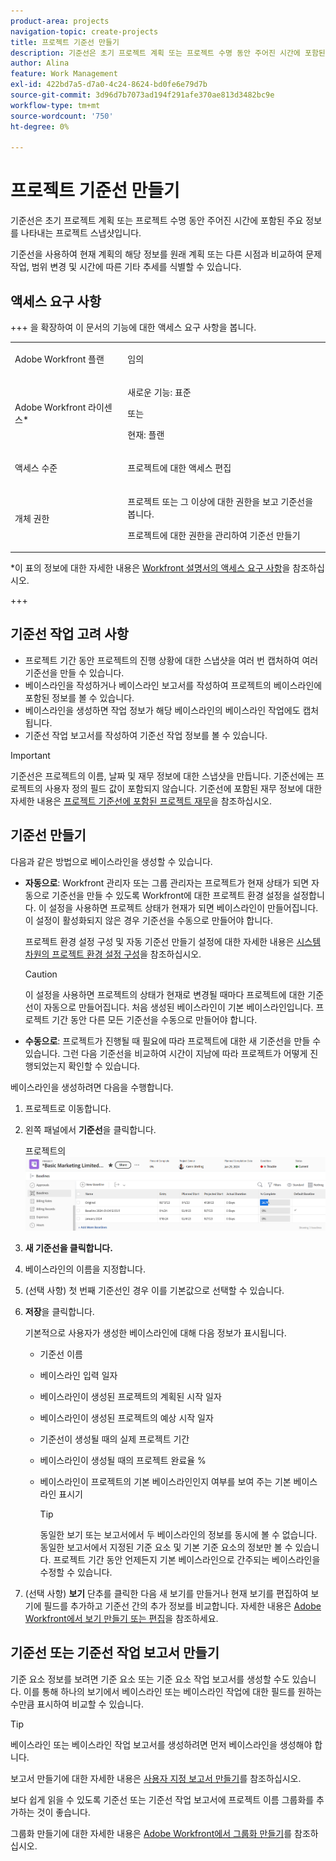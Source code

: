 ```yaml
---
product-area: projects
navigation-topic: create-projects
title: 프로젝트 기준선 만들기
description: 기준선은 초기 프로젝트 계획 또는 프로젝트 수명 동안 주어진 시간에 포함된 주요 정보를 나타내는 프로젝트 스냅샷입니다.
author: Alina
feature: Work Management
exl-id: 422bd7a5-d7a0-4c24-8624-bd0fe6e79d7b
source-git-commit: 3d96d7b7073ad194f291afe370ae813d3482bc9e
workflow-type: tm+mt
source-wordcount: '750'
ht-degree: 0%

---
```


# 프로젝트 기준선 만들기

<!-- Audited: 12/2023 -->

기준선은 초기 프로젝트 계획 또는 프로젝트 수명 동안 주어진 시간에 포함된 주요 정보를 나타내는 프로젝트 스냅샷입니다.

기준선을 사용하여 현재 계획의 해당 정보를 원래 계획 또는 다른 시점과 비교하여 문제 작업, 범위 변경 및 시간에 따른 기타 추세를 식별할 수 있습니다.

## 액세스 요구 사항

+++ 을 확장하여 이 문서의 기능에 대한 액세스 요구 사항을 봅니다.

<!--
drafted for P&P:

<table style="table-layout:auto"> 
 <col> 
 <col> 
 <tbody> 
  <tr> 
   <td role="rowheader">Adobe Workfront plan*</td> 
   <td> <p>Any</p> </td> 
  </tr> 
  <tr> 
   <td role="rowheader">Adobe Workfront license*</td> 
   <td> <p>Current license: Standard </p> 
   Or
   <p>Legacy license: Plan </p> 
   </td> 
  </tr> 
  <tr> 
   <td role="rowheader">Access level*</td> 
   <td> <p>Edit access to Projects</p> <p><b>NOTE</b>
   
   If you still don't have access, ask your Workfront administrator if they set additional restrictions in your access level. For information about access to projects, see <a href="../../../administration-and-setup/add-users/configure-and-grant-access/grant-access-projects.md" class="MCXref xref">Grant access to projects</a>. For information on how a Workfront administrator can change your access level, see <a href="../../../administration-and-setup/add-users/configure-and-grant-access/create-modify-access-levels.md" class="MCXref xref">Create or modify custom access levels</a>. </p> </td> 
  </tr> 
  <tr> 
   <td role="rowheader">Object permissions</td> 
   <td> <p>View permissions to the project or higher to view baselines</p> <p>Manage permissions to the project to create baselines</p> <p> For information about project permissions, see <a href="../../../workfront-basics/grant-and-request-access-to-objects/share-a-project.md" class="MCXref xref">Share a project in Adobe Workfront</a>.</p> <p>For information on requesting additional access, see <a href="../../../workfront-basics/grant-and-request-access-to-objects/request-access.md" class="MCXref xref">Request access to objects </a>.</p> </td> 
  </tr> 
 </tbody> 
</table>
-->

<table style="table-layout:auto"> 
 <col> 
 <col> 
 <tbody> 
  <tr> 
   <td role="rowheader">Adobe Workfront 플랜</td> 
   <td> <p>임의</p> </td> 
  </tr> 
  <tr> 
   <td role="rowheader">Adobe Workfront 라이센스*</td> 
    <td><p>새로운 기능: 표준</p>
        <p>또는</p>
        <p>현재: 플랜 </p> </td> 
  </tr> 
  <tr> 
   <td role="rowheader">액세스 수준</td> 
   <td> <p>프로젝트에 대한 액세스 편집</p> </td> 
  </tr> 
  <tr> 
   <td role="rowheader">개체 권한</td> 
   <td> <p>프로젝트 또는 그 이상에 대한 권한을 보고 기준선을 봅니다.</p> <p>프로젝트에 대한 권한을 관리하여 기준선 만들기</p> </td> 
  </tr> 
 </tbody> 
</table>

*이 표의 정보에 대한 자세한 내용은 [Workfront 설명서의 액세스 요구 사항](/help/quicksilver/administration-and-setup/add-users/access-levels-and-object-permissions/access-level-requirements-in-documentation.md)을 참조하십시오.

+++

## 기준선 작업 고려 사항

* 프로젝트 기간 동안 프로젝트의 진행 상황에 대한 스냅샷을 여러 번 캡처하여 여러 기준선을 만들 수 있습니다.
* 베이스라인을 작성하거나 베이스라인 보고서를 작성하여 프로젝트의 베이스라인에 포함된 정보를 볼 수 있습니다.
* 베이스라인을 생성하면 작업 정보가 해당 베이스라인의 베이스라인 작업에도 캡처됩니다.
* 기준선 작업 보고서를 작성하여 기준선 작업 정보를 볼 수 있습니다.

>[!IMPORTANT]
>
>기준선은 프로젝트의 이름, 날짜 및 재무 정보에 대한 스냅샷을 만듭니다. 기준선에는 프로젝트의 사용자 정의 필드 값이 포함되지 않습니다. 기준선에 포함된 재무 정보에 대한 자세한 내용은 [프로젝트 기준선에 포함된 프로젝트 재무](../../../manage-work/projects/project-finances/project-finances-included-in-project-baselines.md)을 참조하십시오.

## 기준선 만들기

다음과 같은 방법으로 베이스라인을 생성할 수 있습니다.

* **자동으로**: Workfront 관리자 또는 그룹 관리자는 프로젝트가 현재 상태가 되면 자동으로 기준선을 만들 수 있도록 Workfront에 대한 프로젝트 환경 설정을 설정합니다. 이 설정을 사용하면 프로젝트 상태가 현재가 되면 베이스라인이 만들어집니다. 이 설정이 활성화되지 않은 경우 기준선을 수동으로 만들어야 합니다.

  프로젝트 환경 설정 구성 및 자동 기준선 만들기 설정에 대한 자세한 내용은 [시스템 차원의 프로젝트 환경 설정 구성](../../../administration-and-setup/set-up-workfront/configure-system-defaults/set-project-preferences.md)을 참조하십시오.

  >[!CAUTION]
  >
  >이 설정을 사용하면 프로젝트의 상태가 현재로 변경될 때마다 프로젝트에 대한 기준선이 자동으로 만들어집니다. 처음 생성된 베이스라인이 기본 베이스라인입니다. 프로젝트 기간 동안 다른 모든 기준선을 수동으로 만들어야 합니다.

* **수동으로**: 프로젝트가 진행될 때 필요에 따라 프로젝트에 대한 새 기준선을 만들 수 있습니다. 그런 다음 기준선을 비교하여 시간이 지남에 따라 프로젝트가 어떻게 진행되었는지 확인할 수 있습니다.

베이스라인을 생성하려면 다음을 수행합니다.

1. 프로젝트로 이동합니다.
1. 왼쪽 패널에서 **기준선**&#x200B;을 클릭합니다.

   프로젝트의 ![기준선 섹션](assets/baselines-section-on-project-with-header.png)

1. **새 기준선을 클릭합니다.**
1. 베이스라인의 이름을 지정합니다.
1. (선택 사항) 첫 번째 기준선인 경우 이를 기본값으로 선택할 수 있습니다.
1. **저장**&#x200B;을 클릭합니다.

   기본적으로 사용자가 생성한 베이스라인에 대해 다음 정보가 표시됩니다.

   * 기준선 이름
   * 베이스라인 입력 일자
   * 베이스라인이 생성된 프로젝트의 계획된 시작 일자
   * 베이스라인이 생성된 프로젝트의 예상 시작 일자
   * 기준선이 생성될 때의 실제 프로젝트 기간
   * 베이스라인이 생성될 때의 프로젝트 완료율 %
   * 베이스라인이 프로젝트의 기본 베이스라인인지 여부를 보여 주는 기본 베이스라인 표시기

     >[!TIP]
     >
     >동일한 보기 또는 보고서에서 두 베이스라인의 정보를 동시에 볼 수 없습니다. 동일한 보고서에서 지정된 기준 요소 및 기본 기준 요소의 정보만 볼 수 있습니다. 프로젝트 기간 동안 언제든지 기본 베이스라인으로 간주되는 베이스라인을 수정할 수 있습니다.

1. (선택 사항) **보기** 단추를 클릭한 다음 새 보기를 만들거나 현재 보기를 편집하여 보기에 필드를 추가하고 기준선 간의 추가 정보를 비교합니다. 자세한 내용은 [Adobe Workfront에서 보기 만들기 또는 편집](/help/quicksilver/reports-and-dashboards/reports/reporting-elements/create-edit-views.md)을 참조하세요.

## 기준선 또는 기준선 작업 보고서 만들기

기준 요소 정보를 보려면 기준 요소 또는 기준 요소 작업 보고서를 생성할 수도 있습니다. 이를 통해 하나의 보기에서 베이스라인 또는 베이스라인 작업에 대한 필드를 원하는 수만큼 표시하여 비교할 수 있습니다.

>[!TIP]
>
>베이스라인 또는 베이스라인 작업 보고서를 생성하려면 먼저 베이스라인을 생성해야 합니다.

보고서 만들기에 대한 자세한 내용은 [사용자 지정 보고서 만들기](../../../reports-and-dashboards/reports/creating-and-managing-reports/create-custom-report.md)를 참조하십시오.

보다 쉽게 읽을 수 있도록 기준선 또는 기준선 작업 보고서에 프로젝트 이름 그룹화를 추가하는 것이 좋습니다.

그룹화 만들기에 대한 자세한 내용은 [Adobe Workfront에서 그룹화 만들기](../../../reports-and-dashboards/reports/reporting-elements/create-groupings.md)를 참조하십시오.
